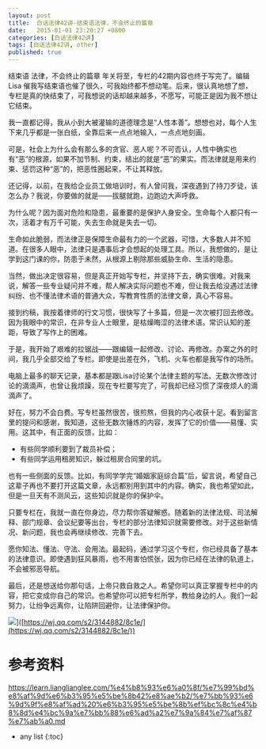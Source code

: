 ```yaml
---
layout: post
title:  白话法律42讲-结束语法律，不会终止的篇章
date:   2015-01-01 23:20:27 +0800
categories: [白话法律42讲]
tags: [白话法律42讲, other]
published: true
---
```




结束语 法律，不会终止的篇章
年关将至，专栏的42期内容也终于写完了。编辑 Lisa 催我写结束语也催了很久，可我始终都不想动笔。后来，很认真地想了想，专栏是真的快结束了，可我想说的话却越来越多，不愿写，可能正是因为我不想让它结束。

我一直都记得，我从小到大被灌输的道德理念是“人性本善”。想想也对，每个人生下来几乎都是一张白纸，全靠后来一点点地输入，一点点地刻画。

可是，社会上为什么会有那么多的贪官、恶人呢？不可否认，人性中确实也有“恶”的根源，如果不加节制、约束，结出的就是“恶”的果实。而法律就是用来约束、惩罚这种“恶”的，把恶性圈起来，不让其释放。

还记得，以前，在我给企业员工做培训时，有人曾问我，深夜遇到了持刀歹徒，该怎么办？我说，你要做的就是——拔腿就跑，边跑边大声呼救。

为什么呢？因为面对危险和隐患，最重要的是保护人身安全。生命每个人都只有一次，活着才有万千可能，失去生命就是失去一切。

生命如此脆弱，而法律正是保障生命最有力的一个武器，可惜，大多数人并不知道。在很多人眼中，法律只是遇事后才会想起的处理工具。所以，我想做的，是让学到这门课的你，防患于未然，从根源上剔除那些威胁生命、生活的隐患。

当然，做出决定很容易，但是真正开始写专栏，并坚持下去，确实很难。对我来说，解答一些专业疑问并不难，帮人解决实际问题也不难，但让我去给没遇过法律纠纷、也不懂法律术语的普通大众，写教育性质的法律文章，真心不容易。

接到约稿，我按着律师的行文习惯，很快写了十多篇，但是一次次被打回去修改。因为我眼中的常识，在非专业人士眼里，是枯燥晦涩的法律术语。常识认知的差距，导致了写作上的困难。

于是，我开始了艰难的拉锯战——跟编辑一起修改、讨论、再修改。办案之外的时间，我几乎全部交给了专栏。即使是出差在外，飞机、火车也都是我写作的场所。

电脑上最多的聊天记录，基本都是跟Lisa讨论某个法律主题的写法。无数次修改讨论的滴滴声，也曾让我烦躁，现在专栏要写完了，可我却已经习惯了深夜烦人的滴滴声了。

好在，努力不会白费。写专栏虽然很苦，很煎熬，但我的内心收获十足。看到留言里的提问和感谢，我知道，这些无数次锤炼的内容，发挥了它的价值——易懂、实用。这其中，有正面的反馈，比如：

* 有些同学顺利要到了裁员补偿；
* 有些同学运用租房知识，躲过租房合同里的坑。

也有一些侧面的反馈。比如，有同学学完“婚姻家庭综合篇”后，留言说，希望自己这辈子再也不要打开这篇文章，永远都别用到其中的内容。确实，我也希望如此，但是一旦天有不测风云，这些知识就是你的保护伞。

只要专栏在，我就一直在你身边，尽力帮你答疑解惑。随着新的法律法规、司法解释、部门规章、会议纪要等出台，专栏的部分法律知识就需要修改。对于这些新情况、新问题，我也会再继续修改、完善下去。

愿你知法、懂法、守法、会用法。最起码，通过学习这个专栏，你已经具备了基本的法律意识。即使遇到狂风暴雨，也不用害怕慌张，因为你已经在法律的轨道上，不会被邪恶导航。

最后，还是想送给你那句话，上帝只救自救之人。希望你可以真正掌握专栏中的内容，把它变成你自己的常识。也希望你可以把专栏所学，教给身边的人。我们一起努力，让纷争远离你，让陷阱回避你，让法律保护你。

![](https://learn.lianglianglee.com/%e4%b8%93%e6%a0%8f/%e7%99%bd%e8%af%9d%e6%b3%95%e5%be%8b42%e8%ae%b2/assets/351b317a0328f2562dffcf90b7a138da.jpg)]([https://wj.qq.com/s2/3144882/8c1e/](https://wj.qq.com/s2/3144882/8c1e/))




# 参考资料

https://learn.lianglianglee.com/%e4%b8%93%e6%a0%8f/%e7%99%bd%e8%af%9d%e6%b3%95%e5%be%8b42%e8%ae%b2/%e7%bb%93%e6%9d%9f%e8%af%ad%20%e6%b3%95%e5%be%8b%ef%bc%8c%e4%b8%8d%e4%bc%9a%e7%bb%88%e6%ad%a2%e7%9a%84%e7%af%87%e7%ab%a0.md

* any list
{:toc}
